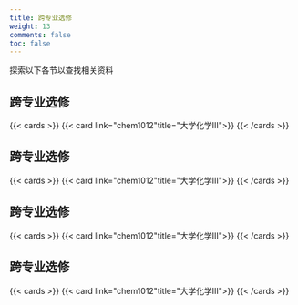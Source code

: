 ```yaml
---
title: 跨专业选修
weight: 13
comments: false
toc: false
---
```

探索以下各节以查找相关资料



## 跨专业选修
<!--more-->
{{< cards >}}
{{< card link="chem1012"title="大学化学III">}}
{{< /cards >}}





## 跨专业选修
<!--more-->
{{< cards >}}
{{< card link="chem1012"title="大学化学III">}}
{{< /cards >}}





## 跨专业选修
<!--more-->
{{< cards >}}
{{< card link="chem1012"title="大学化学III">}}
{{< /cards >}}





## 跨专业选修
<!--more-->
{{< cards >}}
{{< card link="chem1012"title="大学化学III">}}
{{< /cards >}}



